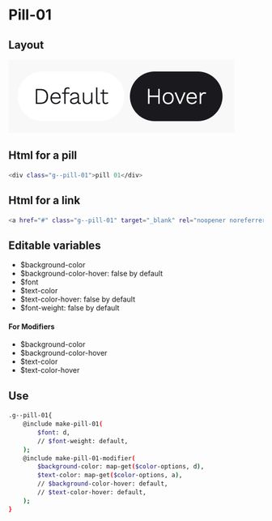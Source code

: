 # Pill-01

## Layout

![alt text][pill-01]

[pill-01]: /src/img/global-components/pill/g--pill-01.png

## Html for a pill

```sh
<div class="g--pill-01">pill 01</div>
```

## Html for a link

```sh
<a href="#" class="g--pill-01" target="_blank" rel="noopener noreferrer">pill 01</a>
```

## Editable variables

- $background-color
- $background-color-hover: false by default
- $font
- $text-color
- $text-color-hover: false by default
- $font-weight: false by default

#### For Modifiers

- $background-color
- $background-color-hover
- $text-color
- $text-color-hover

## Use

```sh
.g--pill-01{
    @include make-pill-01(
        $font: d,
        // $font-weight: default,
    );
    @include make-pill-01-modifier(
        $background-color: map-get($color-options, d),
        $text-color: map-get($color-options, a),
        // $background-color-hover: default,
        // $text-color-hover: default,
    );
}
```
